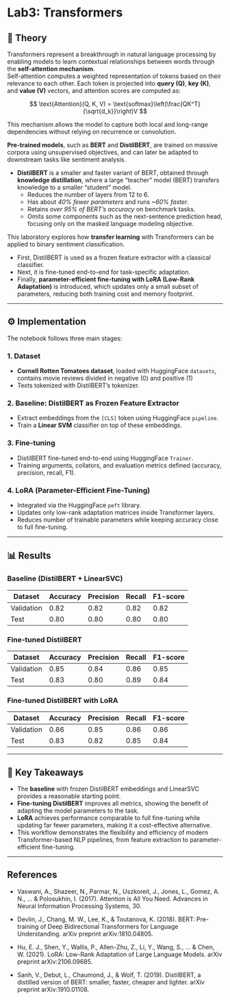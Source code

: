 # Lab3: Transformers

## 📖 Theory
Transformers represent a breakthrough in natural language processing by enabling models to learn contextual relationships between words through the **self-attention mechanism**.  
Self-attention computes a weighted representation of tokens based on their relevance to each other. Each token is projected into **query (Q)**, **key (K)**, and **value (V)** vectors, and attention scores are computed as:

$$
\text{Attention}(Q, K, V) = \text{softmax}\left(\frac{QK^T}{\sqrt{d_k}}\right)V
$$

This mechanism allows the model to capture both local and long-range dependencies without relying on recurrence or convolution.

**Pre-trained models**, such as **BERT** and **DistilBERT**, are trained on massive corpora using unsupervised objectives, and can later be adapted to downstream tasks like sentiment analysis.

- **DistilBERT** is a smaller and faster variant of BERT, obtained through **knowledge distillation**, where a large “teacher” model (BERT) transfers knowledge to a smaller “student” model.  
  - Reduces the number of layers from 12 to 6.  
  - Has about *40% fewer parameters* and runs *~60% faster*.  
  - Retains *over 95% of BERT’s accuracy* on benchmark tasks.  
  - Omits some components such as the next-sentence prediction head, focusing only on the masked language modeling objective.  

This laboratory explores how **transfer learning** with Transformers can be applied to binary sentiment classification.  
- First, DistilBERT is used as a frozen feature extractor with a classical classifier.  
- Next, it is fine-tuned end-to-end for task-specific adaptation.  
- Finally, **parameter-efficient fine-tuning with LoRA (Low-Rank Adaptation)** is introduced, which updates only a small subset of parameters, reducing both training cost and memory footprint.

---

## ⚙️ Implementation
The notebook follows three main stages:

### 1. Dataset
- **Cornell Rotten Tomatoes dataset**, loaded with HuggingFace `datasets`, contains movie reviews divided in negative (0) and positive (1)
- Texts tokenized with DistilBERT’s tokenizer.  

### 2. Baseline: DistilBERT as Frozen Feature Extractor
- Extract embeddings from the `[CLS]` token using HuggingFace `pipeline`.  
- Train a **Linear SVM** classifier on top of these embeddings.  

### 3. Fine-tuning
- DistilBERT fine-tuned end-to-end using HuggingFace `Trainer`.  
- Training arguments, collators, and evaluation metrics defined (accuracy, precision, recall, F1).  

### 4. LoRA (Parameter-Efficient Fine-Tuning)
- Integrated via the HuggingFace `peft` library.  
- Updates only low-rank adaptation matrices inside Transformer layers.  
- Reduces number of trainable parameters while keeping accuracy close to full fine-tuning.  

---

## 📊 Results

### Baseline (DistilBERT + LinearSVC) 
| Dataset      | Accuracy | Precision | Recall | F1-score |
|--------------|----------|-----------|--------|----------|
| Validation   | 0.82     | 0.82      | 0.82   | 0.82     |
| Test         | 0.80     | 0.80      | 0.80   | 0.80     |

### Fine-tuned DistilBERT
| Dataset      | Accuracy | Precision | Recall | F1-score |
|--------------|----------|-----------|--------|----------|
| Validation   | 0.85     | 0.84      | 0.86   | 0.85     |
| Test         | 0.83     | 0.80      | 0.89   | 0.84     |

### Fine-tuned DistilBERT with LoRA
| Dataset      | Accuracy | Precision | Recall | F1-score |
|--------------|----------|-----------|--------|----------|
| Validation   | 0.86     | 0.85      | 0.86   | 0.86     |
| Test         | 0.83     | 0.82      | 0.85   | 0.84     |

---

## 📝 Key Takeaways
- The **baseline** with frozen DistilBERT embeddings and LinearSVC provides a reasonable starting point.  
- **Fine-tuning DistilBERT** improves all metrics, showing the benefit of adapting the model parameters to the task.  
- **LoRA** achieves performance comparable to full fine-tuning while updating far fewer parameters, making it a cost-effective alternative.  
- This workflow demonstrates the flexibility and efficiency of modern Transformer-based NLP pipelines, from feature extraction to parameter-efficient fine-tuning.  

---

## References
- Vaswani, A., Shazeer, N., Parmar, N., Uszkoreit, J., Jones, L., Gomez, A. N., ... & Polosukhin, I. (2017). Attention is All You Need. Advances in Neural Information Processing Systems, 30.

- Devlin, J., Chang, M. W., Lee, K., & Toutanova, K. (2018). BERT: Pre-training of Deep Bidirectional Transformers for Language Understanding. arXiv preprint arXiv:1810.04805.

- Hu, E. J., Shen, Y., Wallis, P., Allen-Zhu, Z., Li, Y., Wang, S., ... & Chen, W. (2021). LoRA: Low-Rank Adaptation of Large Language Models. arXiv preprint arXiv:2106.09685.

- Sanh, V., Debut, L., Chaumond, J., & Wolf, T. (2019). DistilBERT, a distilled version of BERT: smaller, faster, cheaper and lighter. arXiv preprint arXiv:1910.01108.